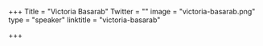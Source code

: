 +++
Title = "Victoria Basarab"
Twitter = ""
image = "victoria-basarab.png"
type = "speaker"
linktitle = "victoria-basarab"

+++


